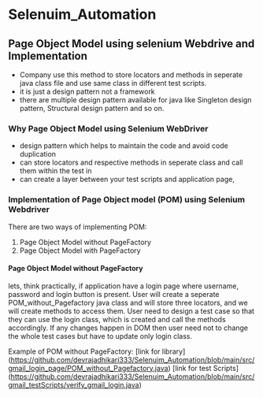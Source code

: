 # Selenuim_Automation

## Page Object Model using selenium Webdrive and Implementation
 - Company use this method to store locators and methods in seperate java class file and use same class in different test scripts. 
 - it is just a design pattern not a framework
 - there are multiple design pattern available for java like Singleton design pattern, Structural design pattern and so on.

### Why Page Object Model using Selenium WebDriver
 - design pattern which helps to maintain the code and avoid code duplication
 - can store locators and respective methods in seperate class and call them within the test in
 - can create a layer between your test scripts and application page, 

### Implementation of Page Object model (POM) using Selenium Webdriver
 There are two ways of implementing POM:
 1. Page Object Model without PageFactory
 2. Page Object Model with PageFactory

#### Page Object Model without PageFactory
lets, think practically, if application have a login page where username, password and login button is present. User will create a seperate POM_without_Pagefactory 
java class and will store three locators, and we will create methods to access them. User need to design a test case so that they can use the login class, which is created
and call the methods accordingly. If any changes happen in DOM then user need not to change the whole test cases but have to update only login class.

Example of POM without PageFactory: 
[link for library] (https://github.com/devrajadhikari333/Selenuim_Automation/blob/main/src/gmail_login_page/POM_without_Pagefactory.java) 
[link for test Scripts] (https://github.com/devrajadhikari333/Selenuim_Automation/blob/main/src/gmail_testScripts/verify_gmail_login.java)
